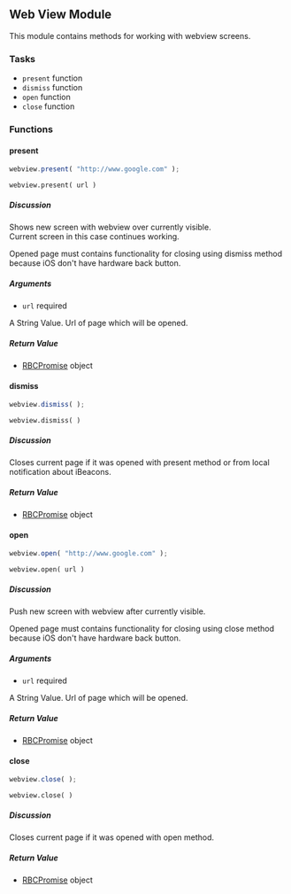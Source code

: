 ## Web View Module

This module contains methods for working with webview screens.

### Tasks

  * `present` function
  * `dismiss` function
  * `open` function
  * `close` function

### Functions

#### present

```javascript
webview.present( "http://www.google.com" );
```

`webview.present( url )`

##### Discussion

Shows new screen with webview over currently visible.  
Current screen in this case continues working.

Opened page must contains functionality for closing using dismiss method
because iOS don't have hardware back button.

##### Arguments

  * `url` required

A String Value. Url of page which will be opened.

##### Return Value

  * [RBCPromise](#kernel-promise) object

#### dismiss

```javascript
webview.dismiss( );
```

`webview.dismiss( )`

##### Discussion

Closes current page if it was opened with present method or from local
notification about iBeacons.

##### Return Value

  * [RBCPromise](#kernel-promise) object

#### open

```javascript
webview.open( "http://www.google.com" );
```

`webview.open( url )`

##### Discussion

Push new screen with webview after currently visible.

Opened page must contains functionality for closing using close method because
iOS don't have hardware back button.

##### Arguments

  * `url` required

A String Value. Url of page which will be opened.

##### Return Value

  * [RBCPromise](#kernel-promise) object

#### close

```javascript
webview.close( );
```

`webview.close( )`

##### Discussion

Closes current page if it was opened with open method.

##### Return Value

  * [RBCPromise](#kernel-promise) object